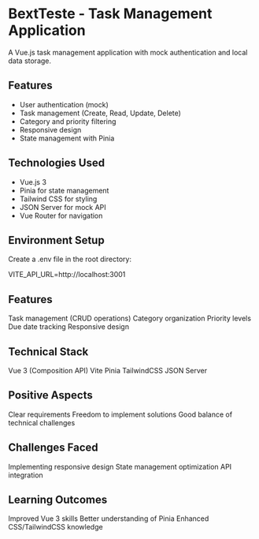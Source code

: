 # BextTeste - Task Management Application

A Vue.js task management application with mock authentication and local data storage.

## Features

- User authentication (mock)
- Task management (Create, Read, Update, Delete)
- Category and priority filtering
- Responsive design
- State management with Pinia

## Technologies Used

- Vue.js 3
- Pinia for state management
- Tailwind CSS for styling
- JSON Server for mock API
- Vue Router for navigation

## Environment Setup
Create a .env file in the root directory:

VITE_API_URL=http://localhost:3001

## Features
Task management (CRUD operations)
Category organization
Priority levels
Due date tracking
Responsive design

## Technical Stack
Vue 3 (Composition API)
Vite
Pinia
TailwindCSS
JSON Server

## Positive Aspects
Clear requirements
Freedom to implement solutions
Good balance of technical challenges

## Challenges Faced
Implementing responsive design
State management optimization
API integration

## Learning Outcomes
Improved Vue 3 skills
Better understanding of Pinia
Enhanced CSS/TailwindCSS knowledge
